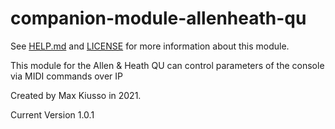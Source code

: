 # companion-module-allenheath-qu

See [HELP.md](HELP.md) and [LICENSE](LICENSE) for more information about this module.

This module for the Allen & Heath QU can control parameters of the console 
via MIDI commands over IP

Created by Max Kiusso in 2021. 


Current Version 1.0.1
